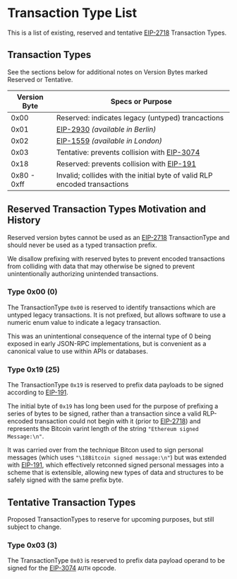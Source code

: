 Transaction Type List
=====================

This is a list of existing, reserved and tentative
[EIP-2718](https://eips.ethereum.org/EIPS/eip-2718) Transaction Types.

Transaction Types
-----------------

See the sections below for additional notes on Version Bytes marked
Reserved or Tentative.

| Version Byte | Specs or Purpose |
|--------------|------------------|
| 0x00  | Reserved: indicates legacy (untyped) trancactions |
| 0x01  | [EIP-2930](https://eips.ethereum.org/EIPS/eip-2930) *(available in Berlin)* |
| 0x02  | [EIP-1559](https://eips.ethereum.org/EIPS/eip-1559) *(available in London)* |
| 0x03  | Tentative: prevents collision with [EIP-3074](https://eips.ethereum.org/EIPS/eip-3074) |
| 0x18  | Reserved: prevents collision with [EIP-191](https://eips.ethereum.org/EIPS/eip-191) |
| 0x80 - 0xff  | Invalid; collides with the initial byte of valid RLP encoded transactions |


Reserved Transaction Types Motivation and History
-------------------------------------------------

Reserved version bytes cannot be used as an [EIP-2718](https://eips.ethereum.org/EIPS/eip-2718)
TransactionType and should never be used as a typed transaction prefix.

We disallow prefixing with reserved bytes to prevent encoded transactions from
colliding with data that may otherwise be signed to prevent unintentionally
authorizing unintended transactions.


### Type 0x00 (0)

The TransactionType `0x00` is reserved to identify transactions which
are untyped legacy transactions. It is not prefixed, but allows
software to use a numeric enum value to indicate a legacy transaction.

This was an unintentional consequence of the internal type of 0 being
exposed in early JSON-RPC implementations, but is convenient as a
canonical value to use within APIs or databases.


### Type 0x19 (25)

The TransactionType `0x19` is reserved to prefix data payloads to be
signed according to [EIP-191](https://eips.ethereum.org/EIPS/eip-191).

The initial byte of `0x19` has long been used for the purpose of
prefixing a series of bytes to be signed, rather than a transaction
since a valid RLP-encoded transaction could not begin with it (prior to 
[EIP-2718](https://eips.ethereum.org/EIPS/eip-2718)) and represents the
Bitcoin varint length of the string `"Ethereum signed Message:\n"`.

It was carried over from the technique Bitcon used to sign personal messages
(which uses `"\18Bitcoin signed message:\n"`) but was extended with
[EIP-191](https://eips.ethereum.org/EIPS/eip-191), which effectively
retconned signed personal messages into a scheme that is extensible,
allowing new types of data and structures to be safely signed with
the same prefix byte.


Tentative Transaction Types
---------------------------

Proposed TransactionTypes to reserve for upcoming purposes, but
still subject to change.


### Type 0x03 (3)

The TransactionType `0x03` is reserved to prefix data payload operand
to be signed for the [EIP-3074](https://eips.ethereum.org/EIPS/eip-3074)
`AUTH` opcode.
